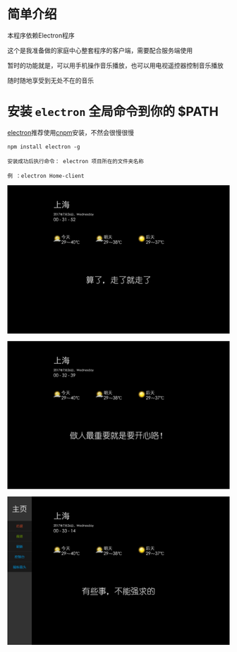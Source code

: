 简单介绍
===
本程序依赖Electron程序

这个是我准备做的家庭中心整套程序的客户端，需要配合服务端使用

暂时的功能就是，可以用手机操作音乐播放，也可以用电视遥控器控制音乐播放

随时随地享受到无处不在的音乐

# 安装 `electron` 全局命令到你的 $PATH
[electron](https://github.com/electron/electron)推荐使用[cnpm](https://github.com/cnpm/cnpm)安装，不然会很慢很慢

    npm install electron -g

    安装成功后执行命令： electron 项目所在的文件夹名称

    例 ：electron Home-client

![Image text](https://github.com/shaonianzhentan/Home-client/blob/master/%E5%B1%8F%E5%B9%95%E6%88%AA%E5%9B%BE(1).png)

![Image text](https://github.com/shaonianzhentan/Home-client/blob/master/%E5%B1%8F%E5%B9%95%E6%88%AA%E5%9B%BE(2).png)

![Image text](https://github.com/shaonianzhentan/Home-client/blob/master/%E5%B1%8F%E5%B9%95%E6%88%AA%E5%9B%BE(3).png)
